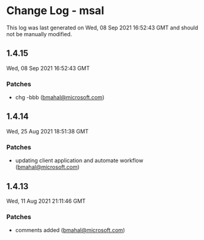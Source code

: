 # Change Log - msal

This log was last generated on Wed, 08 Sep 2021 16:52:43 GMT and should not be manually modified.

<!-- Start content -->

## 1.4.15

Wed, 08 Sep 2021 16:52:43 GMT

### Patches

- chg -bbb (bmahal@microsoft.com)

## 1.4.14

Wed, 25 Aug 2021 18:51:38 GMT

### Patches

- updating client application and automate workflow (bmahal@microsoft.com)

## 1.4.13

Wed, 11 Aug 2021 21:11:46 GMT

### Patches

- comments added  (bmahal@microsoft.com)
